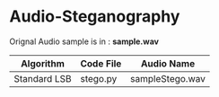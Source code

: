 # Audio-Steganography

Orignal Audio sample is in : **sample.wav** 

Algorithm | Code File | Audio Name
------------ | ------------- | ------------- 
Standard LSB | stego.py | sampleStego.wav
